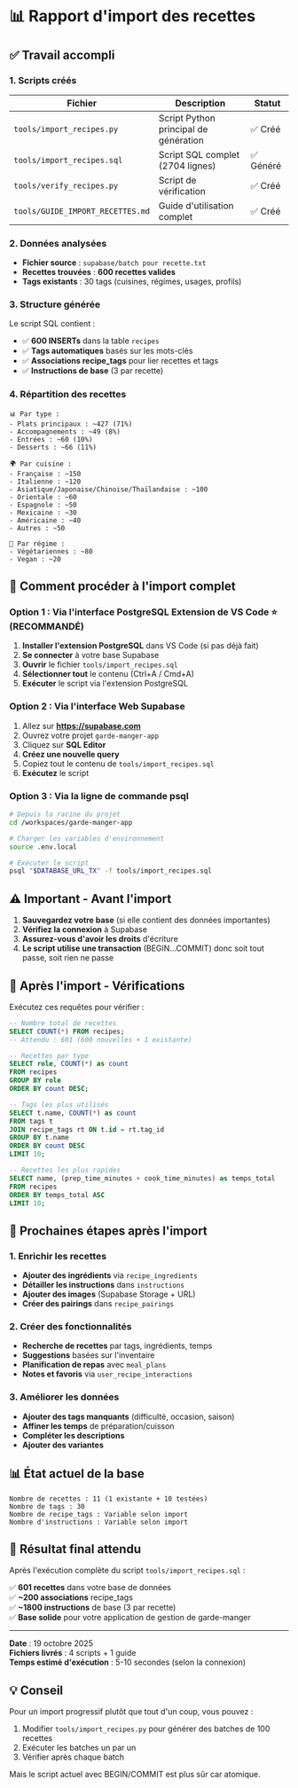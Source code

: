 # 📊 Rapport d'import des recettes

## ✅ Travail accompli

### 1. Scripts créés

| Fichier | Description | Statut |
|---------|-------------|--------|
| `tools/import_recipes.py` | Script Python principal de génération | ✅ Créé |
| `tools/import_recipes.sql` | Script SQL complet (2704 lignes) | ✅ Généré |
| `tools/verify_recipes.py` | Script de vérification | ✅ Créé |
| `tools/GUIDE_IMPORT_RECETTES.md` | Guide d'utilisation complet | ✅ Créé |

### 2. Données analysées

- **Fichier source** : `supabase/batch pour recette.txt`
- **Recettes trouvées** : **600 recettes valides**
- **Tags existants** : 30 tags (cuisines, régimes, usages, profils)

### 3. Structure générée

Le script SQL contient :
- ✅ **600 INSERTs** dans la table `recipes`
- ✅ **Tags automatiques** basés sur les mots-clés
- ✅ **Associations recipe_tags** pour lier recettes et tags
- ✅ **Instructions de base** (3 par recette)

### 4. Répartition des recettes

```
📊 Par type :
- Plats principaux : ~427 (71%)
- Accompagnements : ~49 (8%)
- Entrées : ~60 (10%)
- Desserts : ~66 (11%)

🌍 Par cuisine :
- Française : ~150
- Italienne : ~120
- Asiatique/Japonaise/Chinoise/Thaïlandaise : ~100
- Orientale : ~60
- Espagnole : ~50
- Mexicaine : ~30
- Américaine : ~40
- Autres : ~50

🥗 Par régime :
- Végétariennes : ~80
- Vegan : ~20
```

## 🚀 Comment procéder à l'import complet

### Option 1 : Via l'interface PostgreSQL Extension de VS Code ⭐ (RECOMMANDÉ)

1. **Installer l'extension PostgreSQL** dans VS Code (si pas déjà fait)
2. **Se connecter** à votre base Supabase
3. **Ouvrir** le fichier `tools/import_recipes.sql`
4. **Sélectionner tout** le contenu (Ctrl+A / Cmd+A)
5. **Exécuter** le script via l'extension PostgreSQL

### Option 2 : Via l'interface Web Supabase

1. Allez sur **https://supabase.com**
2. Ouvrez votre projet `garde-manger-app`
3. Cliquez sur **SQL Editor**
4. **Créez une nouvelle query**
5. Copiez tout le contenu de `tools/import_recipes.sql`
6. **Exécutez** le script

### Option 3 : Via la ligne de commande psql

```bash
# Depuis la racine du projet
cd /workspaces/garde-manger-app

# Charger les variables d'environnement
source .env.local

# Exécuter le script
psql "$DATABASE_URL_TX" -f tools/import_recipes.sql
```

## ⚠️ Important - Avant l'import

1. **Sauvegardez votre base** (si elle contient des données importantes)
2. **Vérifiez la connexion** à Supabase
3. **Assurez-vous d'avoir les droits** d'écriture
4. **Le script utilise une transaction** (BEGIN...COMMIT) donc soit tout passe, soit rien ne passe

## 📝 Après l'import - Vérifications

Exécutez ces requêtes pour vérifier :

```sql
-- Nombre total de recettes
SELECT COUNT(*) FROM recipes;
-- Attendu : 601 (600 nouvelles + 1 existante)

-- Recettes par type
SELECT role, COUNT(*) as count
FROM recipes
GROUP BY role
ORDER BY count DESC;

-- Tags les plus utilisés
SELECT t.name, COUNT(*) as count
FROM tags t
JOIN recipe_tags rt ON t.id = rt.tag_id
GROUP BY t.name
ORDER BY count DESC
LIMIT 10;

-- Recettes les plus rapides
SELECT name, (prep_time_minutes + cook_time_minutes) as temps_total
FROM recipes
ORDER BY temps_total ASC
LIMIT 10;
```

## 🎯 Prochaines étapes après l'import

### 1. Enrichir les recettes

- **Ajouter des ingrédients** via `recipe_ingredients`
- **Détailler les instructions** dans `instructions`
- **Ajouter des images** (Supabase Storage + URL)
- **Créer des pairings** dans `recipe_pairings`

### 2. Créer des fonctionnalités

- **Recherche de recettes** par tags, ingrédients, temps
- **Suggestions** basées sur l'inventaire
- **Planification de repas** avec `meal_plans`
- **Notes et favoris** via `user_recipe_interactions`

### 3. Améliorer les données

- **Ajouter des tags manquants** (difficulté, occasion, saison)
- **Affiner les temps** de préparation/cuisson
- **Compléter les descriptions**
- **Ajouter des variantes**

## 📊 État actuel de la base

```
Nombre de recettes : 11 (1 existante + 10 testées)
Nombre de tags : 30
Nombre de recipe_tags : Variable selon import
Nombre d'instructions : Variable selon import
```

## 🎉 Résultat final attendu

Après l'exécution complète du script `tools/import_recipes.sql` :

✅ **601 recettes** dans votre base de données  
✅ **~200 associations** recipe_tags  
✅ **~1800 instructions** de base (3 par recette)  
✅ **Base solide** pour votre application de gestion de garde-manger  

---

**Date** : 19 octobre 2025  
**Fichiers livrés** : 4 scripts + 1 guide  
**Temps estimé d'exécution** : 5-10 secondes (selon la connexion)

## 💡 Conseil

Pour un import progressif plutôt que tout d'un coup, vous pouvez :
1. Modifier `tools/import_recipes.py` pour générer des batches de 100 recettes
2. Exécuter les batches un par un
3. Vérifier après chaque batch

Mais le script actuel avec BEGIN/COMMIT est plus sûr car atomique.
